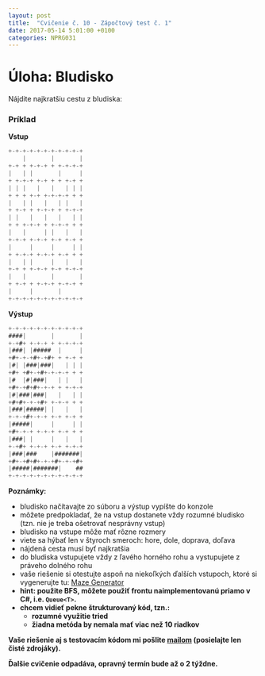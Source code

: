 ```yaml
---
layout: post
title:  "Cvičenie č. 10 - Zápočtový test č. 1"
date: 2017-05-14 5:01:00 +0100
categories: NPRG031
---
```


# Úloha: Bludisko

Nájdite najkratšiu cestu z bludiska:

### Príklad

**Vstup**

```java
+-+-+-+-+-+-+-+-+-+-+
    |       |       |
+-+ + +-+-+ + +-+-+-+
|   | |       |     |
+ +-+-+ +-+ + + +-+ +
| | |   |   |   | | |
+ + + +-+ +-+-+-+ + +
|   | |   |   | |   |
+ +-+ + +-+-+ + +-+-+
| |   |   |   |   | |
+ + +-+-+ + +-+-+ + +
|   |     | |   |   |
+-+-+ +-+-+ +-+ +-+ +
|     |     |     | |
+ +-+-+ +-+-+ +-+ + +
|   | |     |   |   |
+-+ + +-+-+ +-+ +-+-+
|   |       |       |
+ +-+ + +-+-+ +-+-+ +
|     |       |      
+-+-+-+-+-+-+-+-+-+-+
```

**Výstup**
```java
+-+-+-+-+-+-+-+-+-+-+
####|       |       |
+-+#+ +-+-+ + +-+-+-+
|###| |#####  |     |
+#+-+-+#+-+#+ + +-+ +
|#| |###|###|   | | |
+#+ +#+-+#+-+-+-+ + +
|#  |#|###|   | |   |
+#+-+#+#+-+-+ + +-+-+
|#|###|###|   |   | |
+#+#+-+-+#+ +-+-+ + +
|###|#####| |   |   |
+-+-+#+-+-+ +-+ +-+ +
|#####|     |     | |
+#+-+-+ +-+-+ +-+ + +
|###| |     |   |   |
+-+#+ +-+-+ +-+ +-+-+
|###|###    |#######|
+#+-+#+#+-+-+#+-+-+#+
|#####|#######|    ##
+-+-+-+-+-+-+-+-+-+-+
```

**Poznámky:**

* bludisko načítavajte zo súboru a výstup vypíšte do konzole
* môžete predpokladať, že na vstup dostanete vždy rozumné bludisko (tzn. nie je treba ošetrovať nesprávny vstup)
* bludisko na vstupe môže mať rôzne rozmery
* viete sa hýbať len v štyroch smeroch: hore, dole, doprava, doľava
* nájdená cesta musí byť najkratšia
* do bludiska vstupujete vždy z ľavého horného rohu a vystupujete z práveho dolného rohu
* vaše riešenie si otestujte aspoň na niekoľkých ďalších vstupoch, ktoré si vygenerujte tu: [Maze Generator](http://www.delorie.com/game-room/mazes/genmaze.cgi)
* **hint: použite BFS, môžete použiť frontu naimplementovanú priamo v C#, i.e. ```Queue<T>```.**
* **chcem vidieť pekne štrukturovaný kód, tzn.:**
  * **rozumné využitie tried**
  * **žiadna metóda by nemala mať viac než 10 riadkov**

**Vaše riešenie aj s testovacím kódom mi pošlite <a href="mailto:{{ site.email }}">mailom</a> (posielajte len čisté zdrojáky).**

<span class="red">**Ďalšie cvičenie odpadáva, opravný termín bude až o 2 týždne.**</span>
